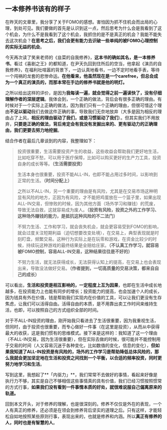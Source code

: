 ## 一本修养书该有的样子

在昨天的文章里，我分享了关于FOMO的感想。害怕因为抓不住机会而出局的心理，到处可见。我们要做的首先是认识到这一点，然后思考为什么会是我看到了这个机会，为什么不是我看到了这个机会，我抓住的是不是真正的机会？我能不能失去这次机会？**在思考之后，我们会更有能力去识破一些单纯的被FOMO心理控制的实际无益的机会**。

今天再次读了笑来老师的《韭菜的自我修养》，**这本书的确如其名，是一本修养书**。看过《喜剧之王》的都知道，在尹天仇回到住所后的空当，他拿起《演员的自我修养》，在福利社喧嚣的背景下，一边认真地看书，一边不定时地看手表，等待一个闯祸的龙套的悲惨命运。**在他看来，他虽然现在是一个carefree，但总会成为一个真正的演员的，而那本常在手边的修养书就是他的明灯。**

之所以给出这样的评价，是因为**我每读一遍，就会觉得之前一遍读快了，没有仔细理解作者的深层逻辑**。我体会到，一个正确的做法，背后会有很多正确的理由。有时候对于一个实际上正确的做法，因为我们只有一个正确的理由，但很可惜这个理由**不足以驱动**我们去做这件正确的事，导致我们无奈地放弃（大多是因为相反的理由占了上风，**相反的理由驱动了我们，或是习惯驱动了我们**）。但其实我们不用放弃，**只要是正确的做法，背后肯定会有我没有发掘出来的、更有驱动力的正确理由，我们更要去努力地挖掘**。

结合作者在最后几章谈到的内容，我整理如下：

> 投资很重要，生活需要投资产生的收益，这些收益会帮助我们更好地生活，比如吃穿不愁，可以用于医疗保障，比如可以购买更好的生产力工具，投资自身的成长等等。**（生活需要投资）**
>
> 生活本身也很重要，投资不能ALL-IN，也即不能占用过多时间，以影响到正常的生活。**（时间分配上）**
>
> 之所以不ALL-IN，另一个重要的理由是有风险，尤其是在交易市场这种明显有风险的地方，正因为有风险，才不能把鸡蛋放在一个篮子里，如果出现ALL-IN交易，但惨败的时候，因为其他方面（场外学习和赚钱）的荒废，导致无法自救，这就容易成为废人。**（投资有风险，投资之外的工作学习、这种场外赚钱的能力，是抵抗这种风险的不二法门）**
>
> 不努力生活、工作和学习，就会丧失机会，就会更容易受到FOMO的影响，就会过度关注短期利益（迫切想要改变处境），在交易上，典型表现就是时刻盯盘，频繁交易。这种行为实际上是在玩零和游戏，在资金比较少的时候，持续玩这种游戏的最终结果是全赔给庄家。**（不认真工作学习，就容易被FOMO控制，容易ALL-IN交易，这种结果往往是不好的）**
>
> 不努力生活，就无法获得成长，无法获得认知上的提高，在交易上也会表现出来，导致没法做好交易。**（作者提到，一切高质量的交易决策，都来自自己的成长）**

可以看出，**生活和投资是相互影响的，一定程度上互为因果**，也即在生活中成长地越多，在投资能力上也能有同步的增长；投资能力的提高，也会加速个人的成长，因为钱具有外在价值，钱是帮助我们实现内在价值的工具，可以让我们更没有生存焦虑，让我们可以活得自由。活得自由的本质，是不用靠出卖工作时间来维持生活，也即，可以按照自己的方式组织全部的时间。

对于不ALL-IN投资的理由，刚开始我只看进去了生活很重要，因为我重视生活，但同时，由于投资也很重要，而专心做好一件事（在这里是投资），从而从中获得最大的收获，这是我们惯有的思维模式。接下来是这样的：我知道了这一个理由（不ALL-IN交易，因为生活很重要），但在实际去做的时候，很可能并不能控制用于交易的时间（人又容易沉迷于各种变化，比如数值的变化，信息的变化），**但如果我知道了ALL-IN投资是有风险的，场外的工作学习是帮助降低总体风险的，那么我就会更加坚定地在生活和投资之间找到一个平衡，以合适的频率投资，同时更努力地学习和生活**。

写到这里，我想起了**「内驱力」**，我们常常不去做好的事情，看起来好像是执行力不够，其实是自己不够相信这些事情真的具有价值，我们已经习惯按照惯常的方式行事，**如果我们没有看到一件事情本质的好处，就很难说服自己偏离原来的轨道。**

回到本文开头，对于修养的理解，也是很深刻的。修养不仅仅是外在的表现，一个人有真正的修养，还必须是在领会到修养背后坚实的道理之后。只有这样，才能轻松自如地按照某些原则行事，表现出来的，也就是修养和内涵。所以**真正有修养的人，同时也是有智慧的人**。